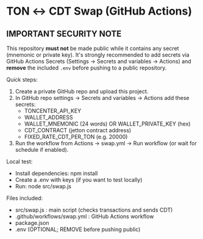TON ↔ CDT Swap (GitHub Actions)
==================================

IMPORTANT SECURITY NOTE
-----------------------
This repository **must not** be made public while it contains any secret (mnemonic or private key).
It's strongly recommended to add secrets via GitHub Actions Secrets (Settings → Secrets and variables → Actions)
and **remove** the included `.env` before pushing to a public repository.

Quick steps:
1. Create a private GitHub repo and upload this project.
2. In GitHub repo settings → Secrets and variables → Actions add these secrets:
   - TONCENTER_API_KEY
   - WALLET_ADDRESS
   - WALLET_MNEMONIC (24 words) OR WALLET_PRIVATE_KEY (hex)
   - CDT_CONTRACT (jetton contract address)
   - FIXED_RATE_CDT_PER_TON (e.g. 20000)
3. Run the workflow from Actions → swap.yml → Run workflow (or wait for schedule if enabled).

Local test:
  - Install dependencies: npm install
  - Create a .env with keys (if you want to test locally)
  - Run: node src/swap.js

Files included:
  - src/swap.js       : main script (checks transactions and sends CDT)
  - .github/workflows/swap.yml : GitHub Actions workflow
  - package.json
  - .env (OPTIONAL; REMOVE before pushing public)

